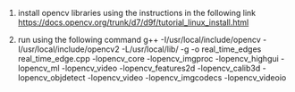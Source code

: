 1) install opencv libraries using the instructions in the following link
https://docs.opencv.org/trunk/d7/d9f/tutorial_linux_install.html

2) run using the following command
g++ -I/usr/local/include/opencv -I/usr/local/include/opencv2 -L/usr/local/lib/ -g -o real_time_edges  real_time_edge.cpp -lopencv_core -lopencv_imgproc -lopencv_highgui -lopencv_ml -lopencv_video -lopencv_features2d -lopencv_calib3d -lopencv_objdetect -lopencv_video -lopencv_imgcodecs -lopencv_videoio 

